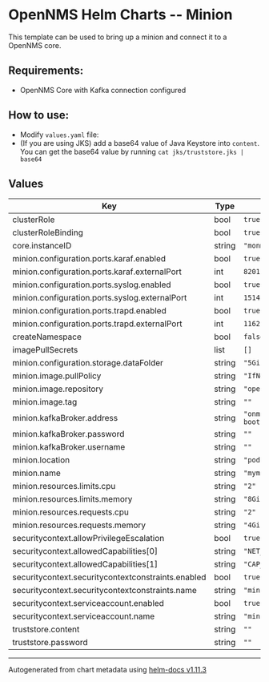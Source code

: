 # OpenNMS Helm Charts -- Minion

This template can be used to bring up a minion and connect it to a OpenNMS core.

## Requirements:
* OpenNMS Core with Kafka connection configured

## How to use:
* Modify `values.yaml` file:
* (If you are using JKS) add a base64 value of Java Keystore into `content`. You can get the base64 value by running `cat jks/truststore.jks | base64`

## Values

| Key | Type | Default | Description |
|-----|------|---------|-------------|
| clusterRole | bool | `true` |  |
| clusterRoleBinding | bool | `true` |  |
| core.instanceID | string | `"monms"` |  |
| minion.configuration.ports.karaf.enabled | bool | `true` |  |
| minion.configuration.ports.karaf.externalPort | int | `8201` |  |
| minion.configuration.ports.syslog.enabled | bool | `true` |  |
| minion.configuration.ports.syslog.externalPort | int | `1514` |  |
| minion.configuration.ports.trapd.enabled | bool | `true` |  |
| minion.configuration.ports.trapd.externalPort | int | `1162` |  |
| createNamespace | bool | `false` |  |
| imagePullSecrets | list | `[]` |  |
| minion.configuration.storage.dataFolder | string | `"5Gi"` |  |
| minion.image.pullPolicy | string | `"IfNotPresent"` |  |
| minion.image.repository | string | `"opennms/minion"` |  |
| minion.image.tag | string | `""` |  |
| minion.kafkaBroker.address | string | `"onms-kafka-bootstrap.shared.svc:9093"` |  |
| minion.kafkaBroker.password | string | `""` |  |
| minion.kafkaBroker.username | string | `""` |  |
| minion.location | string | `"pod"` |  |
| minion.name | string | `"myminion"` |  |
| minion.resources.limits.cpu | string | `"2"` |  |
| minion.resources.limits.memory | string | `"8Gi"` |  |
| minion.resources.requests.cpu | string | `"2"` |  |
| minion.resources.requests.memory | string | `"4Gi"` |  |
| securitycontext.allowPrivilegeEscalation | bool | `true` |  |
| securitycontext.allowedCapabilities[0] | string | `"NET_BIND_SERVICE"` |  |
| securitycontext.allowedCapabilities[1] | string | `"CAP_NET_RAW"` |  |
| securitycontext.securitycontextconstraints.enabled | bool | `true` |  |
| securitycontext.securitycontextconstraints.name | string | `"minion-scc"` |  |
| securitycontext.serviceaccount.enabled | bool | `true` |  |
| securitycontext.serviceaccount.name | string | `"minion-sa"` |  |
| truststore.content | string | `""` |  |
| truststore.password | string | `""` |  |

----------------------------------------------
Autogenerated from chart metadata using [helm-docs v1.11.3](https://github.com/norwoodj/helm-docs/releases/v1.11.3)
